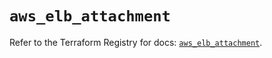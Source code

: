 # `aws_elb_attachment`

Refer to the Terraform Registry for docs: [`aws_elb_attachment`](https://registry.terraform.io/providers/hashicorp/aws/6.7.0/docs/resources/elb_attachment).
